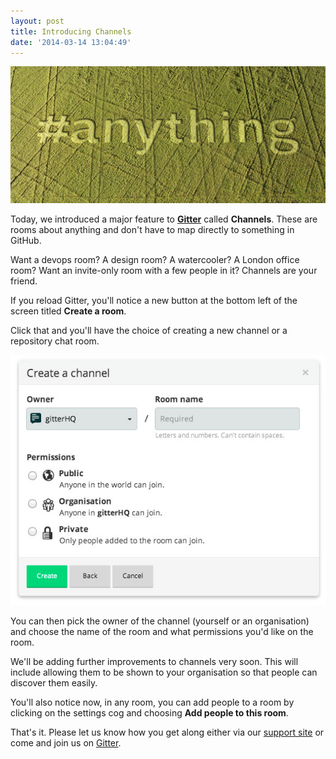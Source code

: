 ```yaml
---
layout: post
title: Introducing Channels
date: '2014-03-14 13:04:49'
---
```


![channels](/images/2014/May/cropcircles.jpg)

Today, we introduced a major feature to **[Gitter](https://gitter.im)** called **Channels**. These are rooms about anything and don't have to map directly to something in GitHub.

Want a devops room? A design room? A watercooler? A London office room? Want an invite-only room with a few people in it? Channels are your friend.

If you reload Gitter, you'll notice a new button at the bottom left of the screen titled **Create a room**. 

Click that and you'll have the choice of creating a new channel or a repository chat room. 

![channels screenshot](/images/2014/May/channels--1-.jpg)

You can then pick the owner of the channel (yourself or an organisation) and choose the name of the room and what permissions you'd like on the room. 

We'll be adding further improvements to channels very soon. This will include allowing them to be shown to your organisation so that people can discover them easily. 

You'll also notice now, in any room, you can add people to a room by clicking on the settings cog and choosing **Add people to this room**.

That's it. Please let us know how you get along either via our [support site](http://support.gitter.im) or come and join us on [Gitter](https://gitter.im/gitterHQ/gitter).
